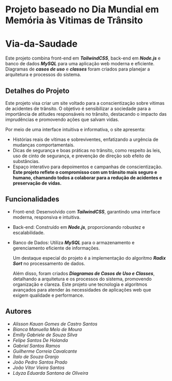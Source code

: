 # Projeto baseado no Dia Mundial em Memória às Vitimas de Trânsito
# Via-da-Saudade

Este projeto combina front-end em ***TailwindCSS***, back-end em ***Node.js*** e banco de dados ***MySQL*** para uma aplicação web moderna e eficiente. Diagramas de ***casos de uso*** e ***classes*** foram criados para planejar a arquitetura e processos do sistema.


## Detalhes do Projeto
Este projeto visa criar um site voltado para a conscientização sobre vítimas de acidentes de trânsito. O objetivo é sensibilizar a sociedade para a importância de atitudes responsáveis no trânsito, destacando o impacto das imprudências e promovendo ações que salvam vidas.

Por meio de uma interface intuitiva e informativa, o site apresenta: 

- Histórias reais de vítimas e sobreviventes, enfatizando a urgência de mudanças comportamentais.
- Dicas de segurança e boas práticas no trânsito, como respeito às leis, uso de cinto de segurança, e prevenção de direção sob efeito de substâncias.
- Espaço interativo para depoimentos e campanhas de conscientização.
**Este projeto reflete o compromisso com um trânsito mais seguro e humano, chamando todos a colaborar para a redução de acidentes e preservação de vidas.**




## Funcionalidades

- Front-end: Desenvolvido com ***TailwindCSS***, garantindo uma interface moderna, responsiva e intuitiva.
- Back-end: Construído em ***Node.js***, proporcionando robustez e escalabilidade.
- Banco de Dados: Utiliza ***MySQL*** para o armazenamento e gerenciamento eficiente de informações.

    Um destaque especial do projeto é a implementação do algoritmo ***Radix Sort*** no processamento de dados.

    Além disso, foram criados ***Diagramas de Casos de Uso e Classes***, detalhando a arquitetura e os processos do sistema, promovendo organização e clareza. Este projeto une tecnologia e algoritmos avançados para atender às necessidades de aplicações web que exigem qualidade e performance.


## Autores

- *Alisson Kauan Gomes de Castro Santos*
- *Bianca Manuella Melo de Moura*
- *Emilly Gabriele de Souza Silva*
- *Felipe Santos De Holanda*
- *Gabriel Santos Ramos*
- *Guilherme Correia Cavalcante*
- *Ítalo de Souza Granjo*
- *João Pedro Santos Prado*
- *João Vitor Vieira Santos*
- *Láyza Eduarda Santana de Oliveira*
